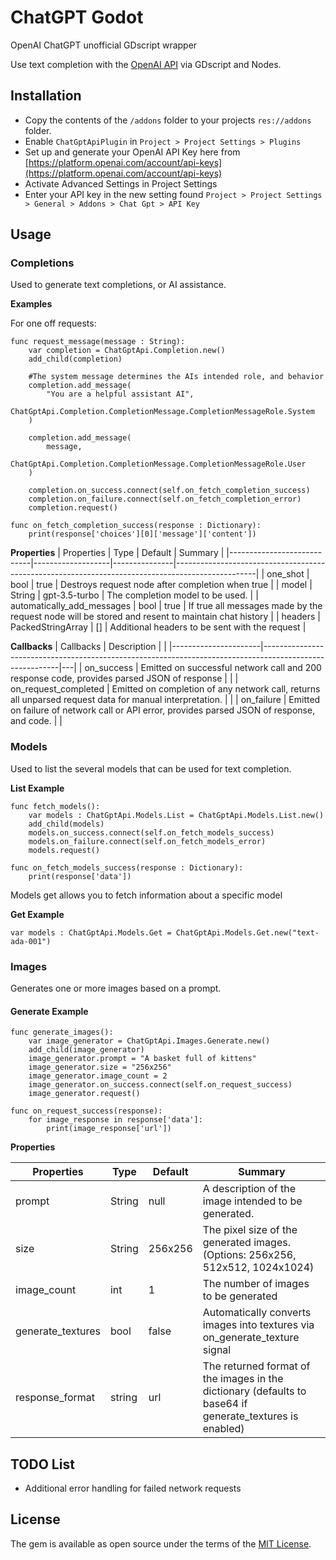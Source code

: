 
  
# ChatGPT Godot
OpenAI ChatGPT unofficial GDscript wrapper 

Use text completion with the [OpenAI API](https://openai.com/blog/openai-api) via GDscript and Nodes.


## Installation
* Copy the contents of the ``/addons`` folder to your projects ``res://addons`` folder.
* Enable ``ChatGptApiPlugin`` in ``Project > Project Settings > Plugins``
* Set up and generate your OpenAI API Key here from [https://platform.openai.com/account/api-keys](https://platform.openai.com/account/api-keys)
* Activate Advanced Settings in Project Settings
* Enter your API key in the new setting found ``Project > Project Settings > General > Addons > Chat Gpt > API Key``


## Usage

### Completions

Used to generate text completions, or AI assistance.

**Examples**

For one off requests:
```GDScript
func request_message(message : String):
	var completion = ChatGptApi.Completion.new()
	add_child(completion)
	
	#The system message determines the AIs intended role, and behavior
	completion.add_message(
		"You are a helpful assistant AI",
		ChatGptApi.Completion.CompletionMessage.CompletionMessageRole.System
	)
	
	completion.add_message(
		message,
		ChatGptApi.Completion.CompletionMessage.CompletionMessageRole.User
	)
	
	completion.on_success.connect(self.on_fetch_completion_success)
	completion.on_failure.connect(self.on_fetch_completion_error)
	completion.request()
	
func on_fetch_completion_success(response : Dictionary):
	print(response['choices'][0]['message']['content'])
```


**Properties**
| Properties                 | Type              | Default       | Summary                                                                                          |
|----------------------------|-------------------|---------------|--------------------------------------------------------------------------------------------------|
| one_shot                   | bool              | true          | Destroys request node after completion when true                                                 |
| model                      | String            | gpt-3.5-turbo | The completion model to be used.                                                                 |
| automatically_add_messages | bool              | true          | If true all messages made by the request node will be stored and resent to maintain chat history |
| headers                    | PackedStringArray | []            | Additional headers to be sent with the request                                                   |

**Callbacks**
| Callbacks            | Description                                                                                             |   |
|----------------------|---------------------------------------------------------------------------------------------------------|---|
| on_success           | Emitted on successful network call and 200 response code, provides parsed JSON of response              |   |
| on_request_completed | Emitted on completion of any network call, returns all unparsed request data for manual interpretation. |   |
| on_failure           | Emitted on failure of network call or API error, provides parsed JSON of response, and code.            |   |

### Models

Used to list the several models that can be used for text completion.

**List Example**
```GDScript
func fetch_models():
	var models : ChatGptApi.Models.List = ChatGptApi.Models.List.new()
	add_child(models)
	models.on_success.connect(self.on_fetch_models_success)
	models.on_failure.connect(self.on_fetch_models_error)
	models.request()
	
func on_fetch_models_success(response : Dictionary):
	print(response['data'])
```

Models get allows you to fetch information about a specific model

**Get Example**
```GDScript
var models : ChatGptApi.Models.Get = ChatGptApi.Models.Get.new("text-ada-001")
```

### Images 

Generates one or more images based on a prompt.

#### Generate Example
```GDScript
func generate_images():
	var image_generator = ChatGptApi.Images.Generate.new()
	add_child(image_generator)
	image_generator.prompt = "A basket full of kittens"
	image_generator.size = "256x256"
	image_generator.image_count = 2
	image_generator.on_success.connect(self.on_request_success)
	image_generator.request()
	
func on_request_success(response):
	for image_response in response['data']:
		print(image_response['url'])
```

**Properties**

| Properties  | Type   | Default | Summary                                                                        |
|-------------|--------|---------|--------------------------------------------------------------------------------|
| prompt      | String | null    | A description of the image intended to be generated.                           |
| size        | String | 256x256 | The pixel size of the generated images. (Options: 256x256, 512x512, 1024x1024) |
| image_count | int    | 1       | The number of images to be generated                                           |
| generate_textures  | bool    | false       | Automatically converts images into textures via on_generate_texture signal                                           |
| response_format  | string    | url       | The returned format of the images in the dictionary (defaults to base64 if generate_textures  is enabled)                                           |
## TODO List
* Additional error handling for failed network requests

## License

The gem is available as open source under the terms of the  [MIT License](https://opensource.org/licenses/MIT).

